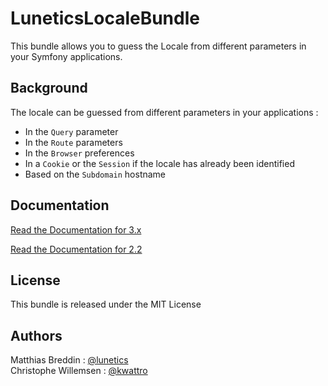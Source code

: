 # LuneticsLocaleBundle

This bundle allows you to guess the Locale from different parameters in your Symfony applications.
## Background

The locale can be guessed from different parameters in your applications :

* In the `Query` parameter
* In the `Route` parameters
* In the `Browser` preferences
* In a `Cookie` or the `Session` if the locale has already been identified
* Based on the `Subdomain` hostname

## Documentation

[Read the Documentation for 3.x](https://github.com/lunetics/LocaleBundle/blob/3.x/docs/index.markdown)

[Read the Documentation for 2.2](https://github.com/lunetics/LocaleBundle/blob/2.2/Resources/doc/index.markdown)

## License

This bundle is released under the MIT License

## Authors

Matthias Breddin : [@lunetics](https://github.com/lunetics)  
Christophe Willemsen : [@kwattro](https://github.com/kwattro)
